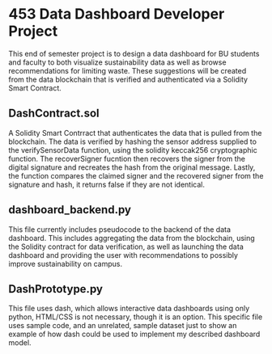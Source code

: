 # 453 Data Dashboard Developer Project

  This end of semester project is to design a data dashboard for
BU students and faculty to both visualize sustainability data
as well as browse recommendations for limiting waste. These 
suggestions will be created from the data blockchain that is
verified and authenticated via a Solidity Smart Contract.

## DashContract.sol
  A Solidity Smart Contrract that authenticates the data that 
is pulled from the blockchain. The data is verified by hashing 
the sensor address supplied to the verifySensorData function, 
using the solidity keccak256 cryptographic function.
The recoverSigner fucntion then recovers the signer from the
digital signature and recreates the hash from the original message.
Lastly, the function compares the claimed signer and the recovered
signer from the signature and hash, it returns false if they are
not identical.

## dashboard_backend.py
  This file currently includes pseudocode to the backend of the 
data dashboard. This includes aggregating the data from the 
blockchain, using the Solidity contract for data verification, 
as well as launching the data dashboard and providing the user 
with recommendations to possibly improve sustainability on campus.

## DashPrototype.py
  This file uses dash, which allows interactive data dashboards
using only python, HTML/CSS is not necessary, though it is an option.
This specific file uses sample code, and an unrelated, sample dataset
just to show an example of how dash could be used to implement my
described dashboard model.
